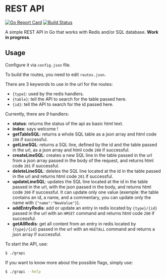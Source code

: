 # REST API
[![Go Report Card](https://goreportcard.com/badge/github.com/Ingvaar/grapi)](https://goreportcard.com/report/github.com/Ingvaar/grapi)
[![Build Status](https://travis-ci.org/Ingvaar/grapi.svg?branch=master)](https://travis-ci.org/Ingvaar/grapi)

A simple REST API in Go that works with Redis and/or SQL database.
**Work in progress**.

## Usage

Configure it via `config.json` file.

To build the routes, you need to edit `routes.json`.

There are 3 keywords to use in the url for the routes:
* `{type}`: used by the redis handlers.
* `{table}`: tell the API to search for the table passed here.
* `{id}`: tell the API to search for the id passed here. 

Currently, there are *9* handlers:
* **status**: returns the status of the api as basic html text.
* **index**: says welcome !
* **getTableSQL**: returns a whole SQL table as a json array and html code `200` if successful.
* **getLineSQL**: returns a SQL line, defined by the id and the table passed in the url, as a json array and html code `200` if successful.
* **createLineSQL**: creates a new SQL line in the table passed in the url from a json array passed in the body of the request, and returns html code `201` if successful.
* **deleteLineSQL**: deletes the SQL line located at the id in the table passed in the url and returns html code `201` if successful.
* **updateLineSQL**: updates the SQL line located at the id in the table passed in the url, with the json passed in the body, and returns html code `200` if successful. It can update only one value (exemple: the table contains an id, a name, and a commentary, you can update only the name with `{"name":"NewValue"}`).
* **addEntryRedis**: add or update an entry in redis located by `{type}/{id}` passed in the url with an `HMSET` command and returns html code `200` if successful.
* **getAllRedis**: get all content from an entry in redis located by `{type}/{id}` passed in the url with an `HGETALL` command and returns a json array if successful.

To start the API, use:

```sh
$ ./grapi
```

If you want to know more about the possible flags, simply use:

```sh
$ ./grapi --help
```
